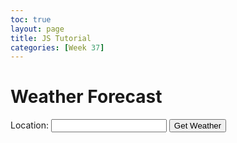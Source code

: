 ```yaml
---
toc: true
layout: page
title: JS Tutorial
categories: [Week 37]
---
```


<html>
<head>
  <title>Weather Forecast Display</title>
  <script src="https://code.jquery.com/jquery-3.6.0.min.js"></script>
</head>
<body>
  <h1>Weather Forecast</h1>

  <form id="locationForm">
    <label for="locationInput">Location:</label>
    <input type="text" id="locationInput" required>
    <button type="submit">Get Weather</button>
  </form>

  <div id="weatherContainer"></div>

  <script>
    // Function to fetch weather data from weatherstack API
    function fetchWeatherData(location) {
      var apiKey = "4d8dad4f0e7affa082ea6e906009369e";
      var apiUrl = "http://api.weatherstack.com/current" + apiKey + "&query=" + location;
      $.ajax({
        url: apiUrl,
        dataType: "json",
        success: function(data) {
          displayWeatherData(data);
        },
        error: function() {
          $("#weatherContainer").text("Error fetching weather data.");
        }
      });
    }
    // Function to display weather data on the page
    function displayWeatherData(data) {
      var weather = data.current;
      var location = data.location.name + ", " + data.location.country;

      var weatherInfo = "Location: " + location + "<br>";
      weatherInfo += "Temperature: " + weather.temperature + "°C<br>";
      weatherInfo += "Humidity: " + weather.humidity + "%<br>";
      weatherInfo += "Wind Speed: " + weather.wind_speed + " km/h<br>";
      weatherInfo += "Weather Description: " + weather.weather_descriptions[0] + "<br>";
      $("#weatherContainer").html(weatherInfo);
    }
    $("#locationForm").submit(function(event) {
      event.preventDefault();
      var location = $("#locationInput").val();
      fetchWeatherData(location);
    });
  </script>
</body>
</html>
